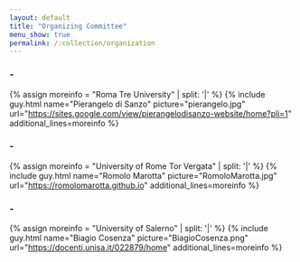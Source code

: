 ```yaml
---
layout: default
title: "Organizing Committee"
menu_show: true
permalink: /:collection/organization
---
```


### -

{% assign moreinfo = "Roma Tre University" | split: '|' %}
{% include guy.html     name="Pierangelo di Sanzo"
                        picture="pierangelo.jpg"
                        url="https://sites.google.com/view/pierangelodisanzo-website/home?pli=1"
                        additional_lines=moreinfo %}

### -

{% assign moreinfo = "University of Rome Tor Vergata" | split: '|' %}
{% include guy.html     name="Romolo Marotta"
                        picture="RomoloMarotta.jpg"
                        url="https://romolomarotta.github.io"
                        additional_lines=moreinfo %}

### -

{% assign moreinfo = "University of Salerno" | split: '|' %}
{% include guy.html     name="Biagio Cosenza"
                        picture="BiagioCosenza.png"
                        url="https://docenti.unisa.it/022879/home"
                        additional_lines=moreinfo %}


